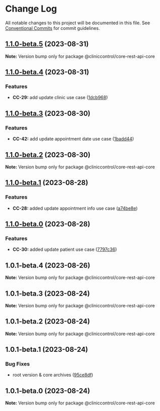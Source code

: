 # Change Log

All notable changes to this project will be documented in this file.
See [Conventional Commits](https://conventionalcommits.org) for commit guidelines.

## [1.1.0-beta.5](https://github.com/ItaloRAmaral/cliniccontrol/compare/@cliniccontrol/core-rest-api-core@1.1.0-beta.4...@cliniccontrol/core-rest-api-core@1.1.0-beta.5) (2023-08-31)

**Note:** Version bump only for package @cliniccontrol/core-rest-api-core

## [1.1.0-beta.4](https://github.com/ItaloRAmaral/cliniccontrol/compare/@cliniccontrol/core-rest-api-core@1.1.0-beta.3...@cliniccontrol/core-rest-api-core@1.1.0-beta.4) (2023-08-31)

### Features

- **CC-29:** add update clinic use case ([1dcb968](https://github.com/ItaloRAmaral/cliniccontrol/commit/1dcb968890a4506fd7fac344d4ecc755ca4d0859))

## [1.1.0-beta.3](https://github.com/ItaloRAmaral/cliniccontrol/compare/@cliniccontrol/core-rest-api-core@1.1.0-beta.2...@cliniccontrol/core-rest-api-core@1.1.0-beta.3) (2023-08-30)

### Features

- **CC-42:** add update appointment date use case ([1badd44](https://github.com/ItaloRAmaral/cliniccontrol/commit/1badd444cabd4f19c6568fc3f487ceb3507d8ace))

## [1.1.0-beta.2](https://github.com/ItaloRAmaral/cliniccontrol/compare/@cliniccontrol/core-rest-api-core@1.1.0-beta.1...@cliniccontrol/core-rest-api-core@1.1.0-beta.2) (2023-08-30)

**Note:** Version bump only for package @cliniccontrol/core-rest-api-core

## [1.1.0-beta.1](https://github.com/ItaloRAmaral/cliniccontrol/compare/@cliniccontrol/core-rest-api-core@1.1.0-beta.0...@cliniccontrol/core-rest-api-core@1.1.0-beta.1) (2023-08-28)

### Features

- **CC-28:** added update appointment info use case ([a74be8e](https://github.com/ItaloRAmaral/cliniccontrol/commit/a74be8e762a9543fca09e4406f30c46b9f7444bf))

## [1.1.0-beta.0](https://github.com/ItaloRAmaral/cliniccontrol/compare/@cliniccontrol/core-rest-api-core@1.0.1-beta.4...@cliniccontrol/core-rest-api-core@1.1.0-beta.0) (2023-08-28)

### Features

- **CC-30:** added update patient use case ([7797c36](https://github.com/ItaloRAmaral/cliniccontrol/commit/7797c3689146c4bb89c228af945c5796200bc464))

## 1.0.1-beta.4 (2023-08-26)

**Note:** Version bump only for package @cliniccontrol/core-rest-api-core

## 1.0.1-beta.3 (2023-08-24)

**Note:** Version bump only for package @cliniccontrol/core-rest-api-core

## 1.0.1-beta.2 (2023-08-24)

**Note:** Version bump only for package @cliniccontrol/core-rest-api-core

## 1.0.1-beta.1 (2023-08-24)

### Bug Fixes

- root version & core archives ([95ce8df](https://github.com/ItaloRAmaral/cliniccontrol/commit/95ce8df59c50c20cec708207075cb638c562c75e))

## 1.0.1-beta.0 (2023-08-24)

**Note:** Version bump only for package @cliniccontrol/core-rest-api-core
